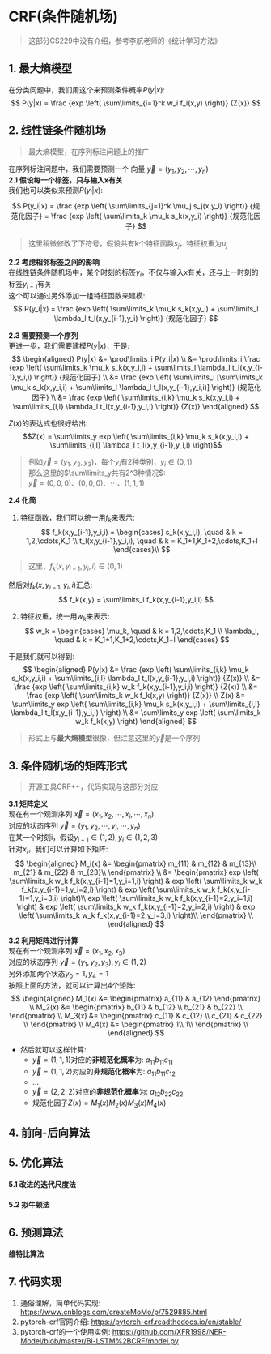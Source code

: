 # CRF(条件随机场)
> 这部分CS229中没有介绍，参考李航老师的《统计学习方法》

## 1. **最大熵模型**
在分类问题中，我们用这个来预测条件概率$P(y|x)$:
$$ P(y|x) = \frac {exp \left( \sum\limits_{i=1}^k w_i f_i(x,y) \right)} {Z(x)} $$

## 2. 线性链条件随机场
> 最大熵模型，在序列标注问题上的推广

在序列标注问题中，我们需要预测一个 向量 $\vec{y} = (y_1, y_2, \cdots, y_n)$  
**2.1 假设每一个标签，只与输入x有关**  
我们也可以类似来预测$P(y_i|x)$:  
$$ 
P(y_i|x) = \frac {exp \left( \sum\limits_{j=1}^k \mu_j s_j(x,y_i) \right)} {规范化因子} 
= \frac {exp \left( \sum\limits_k \mu_k s_k(x,y_i) \right)} {规范化因子} 
$$
> 这里稍微修改了下符号，假设共有k个特征函数$s_j$，特征权重为$\mu_j$


**2.2 考虑相邻标签之间的影响**  
在线性链条件随机场中，某个时刻的标签$y_i$，不仅与输入x有关，还与上一时刻的标签$y_{i-1}$有关  
这个可以通过另外添加一组特征函数来建模:
$$ 
P(y_i|x) = \frac {exp \left( \sum\limits_k \mu_k s_k(x,y_i) + \sum\limits_l \lambda_l t_l(x,y_{i-1},y_i) \right)} {规范化因子} 
$$

**2.3 需要预测一个序列**  
更进一步，我们需要建模$P(y|x)$，于是:  
$$
\begin{aligned}
    P(y|x) &= \prod\limits_i P(y_i|x) \\
    &= \prod\limits_i \frac {exp \left( \sum\limits_k \mu_k s_k(x,y_i,i) + \sum\limits_l \lambda_l t_l(x,y_{i-1},y_i,i) \right)} {规范化因子} \\
    &= \frac {exp \left( \sum\limits_i [\sum\limits_k \mu_k s_k(x,y_i,i) + \sum\limits_l \lambda_l t_l(x,y_{i-1},y_i,i)] \right)} {规范化因子} \\
    &= \frac {exp \left( \sum\limits_{i,k} \mu_k s_k(x,y_i,i) + \sum\limits_{i,l} \lambda_l t_l(x,y_{i-1},y_i,i) \right)} {Z(x)}
\end{aligned}
$$

$Z(x)$的表达式也很好给出:  
$$Z(x) = \sum\limits_y exp \left( \sum\limits_{i,k} \mu_k s_k(x,y_i,i) + \sum\limits_{i,l} \lambda_l t_l(x,y_{i-1},y_i,i) \right)$$
> 例如$\vec{y} = (y_1, y_2, y_3)$，每个$y_i$有2种类别，$y_i \in (0,1)$  
> 那么这里的$\sum\limits_y共有2^3种情况$:  
> $\vec{y} = (0,0,0)、(0,0,0)、\cdots、(1,1,1)$

**2.4 化简**
1. 特征函数，我们可以统一用$f_k$来表示:
$$
    f_k(x,y_{i-1},y_i,i) = 
    \begin{cases}
        s_k(x,y_i,i), \quad & k = 1,2,\cdots,K_1 \\
        t_l(x,y_{i-1},y_i,i), \quad & k = K_1+1,K_1+2,\cdots,K_1+l
    \end{cases}\\
$$
> 这里，$f_k(x,y_{i-1},y_i,i) \in (0,1)$

然后对$f_k(x,y_{i-1},y_i,i)$汇总:  
$$
    f_k(x,y) = \sum\limits_i f_k(x,y_{i-1},y_i,i)
$$

2. 特征权重，统一用$w_k$来表示:  
$$
    w_k = 
    \begin{cases}
        \mu_k, \quad & k = 1,2,\cdots,K_1 \\
        \lambda_l, \quad & k = K_1+1,K_1+2,\cdots,K_1+l
    \end{cases}
$$

于是我们就可以得到:
$$
\begin{aligned}
    P(y|x) &=  \frac {exp \left( \sum\limits_{i,k} \mu_k s_k(x,y_i,i) + \sum\limits_{i,l} \lambda_l t_l(x,y_{i-1},y_i,i) \right)} {Z(x)} \\
    &= \frac {exp \left( \sum\limits_{i,k} w_k f_k(x,y_{i-1},y_i,i) \right)} {Z(x)} \\
    &= \frac {exp \left( \sum\limits_k w_k f_k(x,y) \right)} {Z(x)} \\
    Z(x) &= \sum\limits_y exp \left( \sum\limits_{i,k} \mu_k s_k(x,y_i,i) + \sum\limits_{i,l} \lambda_l t_l(x,y_{i-1},y_i,i) \right) \\
    &= \sum\limits_y exp \left( \sum\limits_k w_k f_k(x,y) \right)
\end{aligned}
$$

> 形式上与**最大熵模型**很像，但注意这里的$\vec{y}$是一个序列

## 3. 条件随机场的矩阵形式
> 开源工具CRF++，代码实现与这部分对应

**3.1 矩阵定义**  
现在有一个观测序列 $\vec{x} = (x_1,x_2,\cdots,x_i,\cdots,x_n)$  
对应的状态序列 $\vec{y} = (y_1,y_2,\cdots,y_i,\cdots,y_n)$  
在某一个时刻i，假设$y_{i-1} \in (1,2), y_i \in (1,2,3)$  
针对$x_i$，我们可以计算如下矩阵:  
$$
\begin{aligned}
    M_i(x) &= 
    \begin{pmatrix}
        m_{11} & m_{12} & m_{13}\\
        m_{21} & m_{22} & m_{23}\\
    \end{pmatrix} \\
    &=
    \begin{pmatrix}
        exp \left( \sum\limits_k w_k f_k(x,y_{i-1}=1,y_i=1,i) \right) & exp \left( \sum\limits_k w_k f_k(x,y_{i-1}=1,y_i=2,i) \right) & exp \left( \sum\limits_k w_k f_k(x,y_{i-1}=1,y_i=3,i) \right)\\
        exp \left( \sum\limits_k w_k f_k(x,y_{i-1}=2,y_i=1,i) \right) & exp \left( \sum\limits_k w_k f_k(x,y_{i-1}=2,y_i=2,i) \right) & exp \left( \sum\limits_k w_k f_k(x,y_{i-1}=2,y_i=3,i) \right)\\
    \end{pmatrix} \\
\end{aligned}
$$

**3.2 利用矩阵进行计算**  
现在有一个观测序列 $\vec{x} = (x_1,x_2,x_3)$  
对应的状态序列 $\vec{y} = (y_1,y_2,y_3), y_i \in (1,2)$  
另外添加两个状态$y_0=1, y_4=1$  
按照上面的方法，就可以计算出4个矩阵:  
$$
\begin{aligned}
    M_1(x) &= 
    \begin{pmatrix}
        a_{11} & a_{12}
    \end{pmatrix} \\
    M_2(x) &= 
    \begin{pmatrix}
        b_{11} & b_{12} \\
        b_{21} & b_{22} \\
    \end{pmatrix} \\
    M_3(x) &= 
    \begin{pmatrix}
        c_{11} & c_{12} \\
        c_{21} & c_{22} \\
    \end{pmatrix} \\
    M_4(x) &= 
    \begin{pmatrix}
        1\\
        1\\
    \end{pmatrix} \\
\end{aligned}
$$

- 然后就可以这样计算:
    - $\vec{y} = (1,1,1)$对应的**非规范化概率**为: $a_{11} b_{11} c_{11}$
    - $\vec{y} = (1,1,2)$对应的**非规范化概率**为: $a_{11} b_{11} c_{12}$
    - ...
    - $\vec{y} = (2,2,2)$对应的**非规范化概率**为: $a_{12} b_{22} c_{22}$
    - 规范化因子$Z(x) = M_1(x) M_2(x) M_3(x) M_4(x)$

## 4. 前向-后向算法

## 5. 优化算法

#### 5.1 改进的迭代尺度法
#### 5.2 拟牛顿法

## 6. 预测算法

**维特比算法**

## 7. 代码实现
1. 通俗理解，简单代码实现: https://www.cnblogs.com/createMoMo/p/7529885.html
2. pytorch-crf官网介绍: https://pytorch-crf.readthedocs.io/en/stable/
3. pytorch-crf的一个使用实例: https://github.com/XFR1998/NER-Model/blob/master/Bi-LSTM%2BCRF/model.py